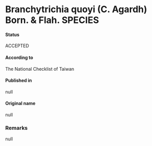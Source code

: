 Branchytrichia quoyi (C. Agardh) Born. & Flah. SPECIES
=======

#### Status
ACCEPTED

#### According to
The National Checklist of Taiwan

#### Published in
null

#### Original name
null

### Remarks
null
